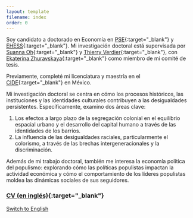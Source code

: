 ```yaml
---
layout: template
filename: index
order: 0
--- 
```


Soy candidato a doctorado en Economía en [PSE](https://www.parisschoolofeconomics.eu/en/){:target="_blank"} y [EHESS](https://www.ehess.fr/fr){:target="_blank"}. Mi investigación doctoral está supervisada por [Suanna Oh](https://www.suannaoh.com/){:target="_blank"} y [Thierry Verdier](https://www.parisschoolofeconomics.eu/fr/verdier-thierry/){:target="_blank"}, con [Ekaterina Zhuravskaya](http://www.parisschoolofeconomics.com/zhuravskaya-ekaterina/){:target="_blank"} como miembro de mi comité de tesis.

Previamente, completé mi licenciatura y maestría en el [CIDE](https://www.cide.edu/division_de/){:target="_blank"} en México.

Mi investigación doctoral se centra en cómo los procesos históricos, las instituciones y las identidades culturales contribuyen a las desigualdades persistentes. Específicamente, examino dos áreas clave: 

1. Los efectos a largo plazo de la segregación colonial en el equilibrio espacial urbano y el desarrollo del capital humano a través de las identidades de los barrios.  
2. La influencia de las desigualdades raciales, particularmente el colorismo, a través de las brechas intergeneracionales y la discriminación.

Además de mi trabajo doctoral, también me interesa la economía política del populismo: explorando cómo las políticas populistas impactan la actividad económica y cómo el comportamiento de los líderes populistas moldea las dinámicas sociales de sus seguidores.

### [CV (en inglés)](https://github.com/woomora/Woo-Mora-CV-pdf/blob/main/Woo-Mora%20CV.pdf){:target="_blank"}

[Switch to English](/)
